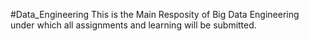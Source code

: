 #Data_Engineering
This is the Main Resposity of Big Data Engineering under which all assignments and learning will be submitted.
